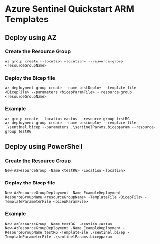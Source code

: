 # Azure Sentinel Quickstart ARM Templates

## Deploy using AZ

### Create the Resource Group

    az group create --location <location> --resource-group <resourceGroupName>

### Deploy the Bicep file

    az deployment group create --name testDeploy --template-file <BicepFile> --parameters <bicepParamFile> --resource-group <resourceGroupName>

### Example

    az group create --location eastus --resource-group testRG
    az deployment group create --name testDeploy --template-file .\sentinel.bicep --parameters .\sentinelParams.bicepparam --resource-group testRG


## Deploy using PowerShell

### Create the Resource Group

    New-AzResourceGroup -Name <testRG> -Location <location>

### Deploy the Bicep file

    New-AzResourceGroupDeployment -Name ExampleDeployment -ResourceGroupName <resourceGroupName> -TemplateFile <BicepFile> -TemplateParameterFile <bicepParamFile>

### Example

    New-AzResourceGroup -Name testRG -Location eastus
    New-AzResourceGroupDeployment -Name ExampleDeployment -ResourceGroupName testRG -TemplateFile .\sentinel.bicep -TemplateParameterFile .\sentinelParams.bicepparam

    